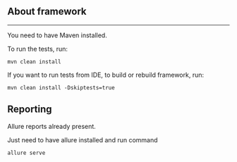 About framework
---

---

You need to have Maven installed.

To run the tests, run:
```
mvn clean install
```

If you want to run tests from IDE,
to build or rebuild framework, run:
```
mvn clean install -Dskiptests=true
```

Reporting
---
Allure reports already present.

Just need to have allure installed and run command
```
allure serve
```
